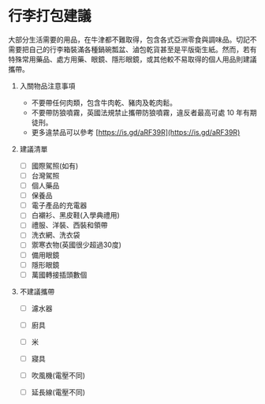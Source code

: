 # 行李打包建議
大部分生活需要的用品，在牛津都不難取得，包含各式亞洲零食與調味品。切記不需要把自己的行李箱裝滿各種鍋碗瓢盆、滷包乾貨甚至是平版衛生紙。然而，若有特殊常用藥品、處方用藥、眼鏡、隱形眼鏡，或其他較不易取得的個人用品則建議攜帶。

1. 入關物品注意事項
   * 不要帶任何肉類，包含牛肉乾、豬肉及乾肉鬆。
   * 不要帶防狼噴霧，英國法規禁止攜帶防狼噴霧，違反者最高可處 10 年有期徒刑。
   * 更多違禁品可以參考 [https://is.gd/aRF39R](https://is.gd/aRF39R)
  
2. 建議清單
    - [ ] 國際駕照(如有)
    - [ ] 台灣駕照	
    - [ ] 個人藥品
    - [ ] 保養品
    - [ ] 電子產品的充電器
    - [ ] 白襯衫、黑皮鞋(入學典禮用)
    - [ ] 禮服、洋裝、西裝和領帶
    - [ ] 洗衣網、洗衣袋
    - [ ] 禦寒衣物(英國很少超過30度)
    - [ ] 備用眼鏡
    - [ ] 隱形眼鏡
    - [ ] 萬國轉接插頭數個	
   
3. 不建議攜帶
    - [ ] 濾水器
    - [ ] 廚具
    - [ ] 米
    - [ ] 寢具
    - [ ] 吹風機(電壓不同)
    - [ ] 延長線(電壓不同)





